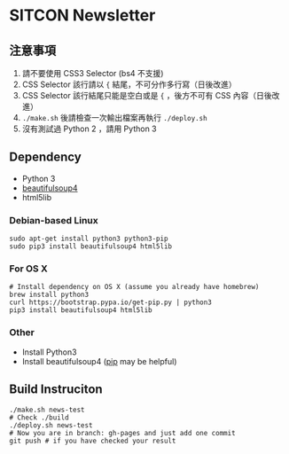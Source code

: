 # SITCON Newsletter

## 注意事項

1. 請不要使用 CSS3 Selector (bs4 不支援)
2. CSS Selector 該行請以 `{` 結尾，不可分作多行寫（日後改進）
3. CSS Selector 該行結尾只能是空白或是 `{` ，後方不可有 CSS 內容（日後改進）
4. `./make.sh` 後請檢查一次輸出檔案再執行 `./deploy.sh`
5. 沒有測試過 Python 2 ，請用 Python 3

## Dependency

- Python 3
- [beautifulsoup4](https://pypi.python.org/pypi/beautifulsoup4/4.3.2)
- html5lib

### Debian-based Linux

``` shell
sudo apt-get install python3 python3-pip
sudo pip3 install beautifulsoup4 html5lib
```

### For OS X

``` shell
# Install dependency on OS X (assume you already have homebrew)
brew install python3
curl https://bootstrap.pypa.io/get-pip.py | python3
pip3 install beautifulsoup4 html5lib
```

### Other

- Install Python3
- Install beautifulsoup4
  ([pip](https://pip.pypa.io/en/latest/) may be helpful)

## Build Instruciton

``` shell
./make.sh news-test
# Check ./build
./deploy.sh news-test
# Now you are in branch: gh-pages and just add one commit
git push # if you have checked your result
```
